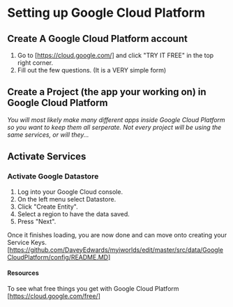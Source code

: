# Setting up Google Cloud Platform

## Create A Google Cloud Platform account

1. Go to [https://cloud.google.com/] and click "TRY IT FREE" in the top right corner.
2. Fill out the few questions. (It is a VERY simple form)


## Create a Project (the app your working on) in Google Cloud Platform
_You will most likely make many different apps inside Google Cloud Platform so you want to keep them all serperate.  Not every project will be using the same services, or will they..._


## Activate Services

### Activate Google Datastore

1. Log into your Google Cloud console.
2. On the left menu select Datastore.
3. Click "Create Entity".
4. Select a region to have the data saved.
5. Press "Next".

Once it finishes loading, you are now done and can move onto creating your Service Keys.[https://github.com/DaveyEdwards/myiworlds/edit/master/src/data/GoogleCloudPlatform/config/README.MD]

#### Resources

To see what free things you get with Google Cloud Platform [https://cloud.google.com/free/]

